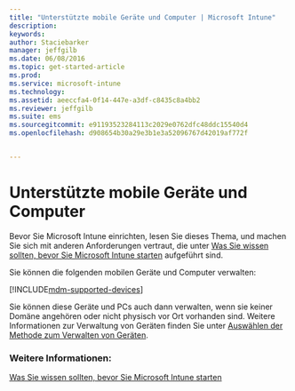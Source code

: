 ```yaml
---
title: "Unterstützte mobile Geräte und Computer | Microsoft Intune"
description: 
keywords: 
author: Staciebarker
manager: jeffgilb
ms.date: 06/08/2016
ms.topic: get-started-article
ms.prod: 
ms.service: microsoft-intune
ms.technology: 
ms.assetid: aeeccfa4-0f14-447e-a3df-c8435c8a4bb2
ms.reviewer: jeffgilb
ms.suite: ems
ms.sourcegitcommit: e91193523284113c2029e0762dfc48ddc15540d4
ms.openlocfilehash: d908654b30a29e3b1e3a52096767d42019af772f


---
```


# Unterstützte mobile Geräte und Computer

Bevor Sie Microsoft Intune einrichten, lesen Sie dieses Thema, und machen Sie sich mit anderen Anforderungen vertraut, die unter [Was Sie wissen sollten, bevor Sie Microsoft Intune starten](what-to-know-before-you-start-microsoft-intune.md) aufgeführt sind. 

Sie können die folgenden mobilen Geräte und Computer verwalten:

[!INCLUDE[mdm-supported-devices](../includes/mdm-supported-devices.md)] 

Sie können diese Geräte und PCs auch dann verwalten, wenn sie keiner Domäne angehören oder nicht physisch vor Ort vorhanden sind. Weitere Informationen zur Verwaltung von Geräten finden Sie unter [Auswählen der Methode zum Verwalten von Geräten](/Intune/get-started/choose-how-to-manage-devices).


### Weitere Informationen:
[Was Sie wissen sollten, bevor Sie Microsoft Intune starten](what-to-know-before-you-start-microsoft-intune.md)


<!--HONumber=Jul16_HO2-->


